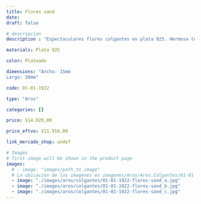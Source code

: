 ```yaml
---
title: Flores sand
date: 
draft: false

# descripcion
description : "Espectaculares flores colgantes en plata 925. Hermosa terminación opaca en contraste con bordes brillantes. Los vas a amar."

materials: Plata 925

color: Plateado

dimensions: "Ancho: 15mm 
Largo: 30mm"

code: 01-01-1922

type: "Aros"

categories: []

price: $14.020,00

price_eftvo: $11.916,00

link_mercado_shop: undef

# Images
# first image will be shown in the product page
images:
  # - image: "images/path_to_image"
  # La ubicacion de las imagenes es imagenes/Aros/Aros.Colgantes/01-01-1922-flores-sand
  - image: "./images/aros/colgantes/01-01-1922-flores-sand_a.jpg"
  - image: "./images/aros/colgantes/01-01-1922-flores-sand_b.jpg"
  - image: "./images/aros/colgantes/01-01-1922-flores-sand_c.jpg"
---
```

